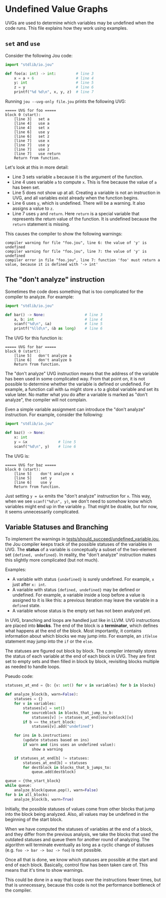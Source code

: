 # Undefined Value Graphs

UVGs are used to determine which variables may be undefined when the code runs.
This file explains how they work using examples.


## `set` and `use`

Consider the following Jou code:

```python
import "stdlib/io.jou"

def foo(a: int) -> int:         # line 3
    x = a + 6                   # line 4
    y: int                      # line 5
    z = y                       # line 6
    printf("%d %d\n", x, y, z)  # line 7
```

Running `jou --uvg-only file.jou` prints the following UVG:

```
===== UVG for foo =====
block 0 (start):
    [line 3]   set a
    [line 4]   use a
    [line 4]   set x
    [line 6]   use y
    [line 6]   set z
    [line 7]   use x
    [line 7]   use y
    [line 7]   use z
    [line 7]   use return
    Return from function.
```

Let's look at this in more detail:
- Line 3 sets variable `a` because it is the argument of the function.
- Line 4 uses variable `a` to compute `x`. This is fine because the value of `a` has been set.
- Line 5 does not show up at all. Creating a variable is not an instruction in UVG, and all variables exist already when the function begins.
- Line 6 uses `y`, which is undefined. There will be a warning. It also assigns a value to `z`.
- Line 7 uses `y` and `return`. Here `return` is a special variable that represents the return value of the function. It is undefined because the `return` statement is missing.

This causes the compiler to show the following warnings:

```
compiler warning for file "foo.jou", line 6: the value of 'y' is undefined
compiler warning for file "foo.jou", line 7: the value of 'y' is undefined
compiler error in file "foo.jou", line 7: function 'foo' must return a value, because it is defined with '-> int'
```


## The "don't analyze" instruction

Sometimes the code does something that is too complicated for the compiler to analyze.
For example:

```python
import "stdlib/io.jou"

def bar() -> None:                  # line 3
    a, b: int                       # line 4
    scanf("%d\n", &a)               # line 5
    printf("%lld\n", &b as long)    # line 6
```

The UVG for this function is:

```
===== UVG for bar =====
block 0 (start):
    [line 5]   don't analyze a
    [line 6]   don't analyze b
    Return from function.
```

The "don't analyze" UVG instruction means that
the address of the variable has been used in some complicated way.
From that point on, it is not possible to determine whether the variable is defined or undefined.
For example, a function call with `&a` might store `a` to a global variable and set its value later.
No matter what you do after a variable is marked as "don't analyze", the compiler will not complain.

Even a simple variable assignment can introduce the "don't analyze" instruction.
For example, consider the following:

```python
import "stdlib/io.jou"

def baz() -> None:
    x: int
    y = &x              # line 5
    scanf("%d\n", y)    # line 6
```

The UVG is:

```
===== UVG for baz =====
block 0 (start):
    [line 5]    don't analyze x
    [line 5]    set y
    [line 6]    use y
    Return from function.
```

Just setting `y = &x` emits the "don't analyze" instruction for `x`.
This way, when we see `scanf("%d\n", y)`,
we don't need to somehow know which variables might end up in the variable `y`.
That might be doable, but for now, it seems unnecessarily complicated.


## Variable Statuses and Branching

To implement the warnings in
[tests/should_succeed/undefined_variable.jou](../../tests/should_succeed/undefined_variable.jou),
the Jou compiler keeps track of the possible statuses of the variables in UVG.
The **status** of a variable is conceptually a subset of the two-element set `{defined, undefined}`.
In reality, the "don't analyze" instruction makes this slightly more complicated (but not much).

Examples:
- A variable with status `{undefined}` is surely undefined. For example, `x` just after `x: int`.
- A variable with status `{defined, undefined}` may be defined or undefined.
    For example, a variable inside a loop before a value is assigned to it is like this:
    a previous iteration may leave the variable in a `defined` state.
- A variable whose status is the empty set has not been analyzed yet.

In UVG, branching and loops are handled just like in LLVM.
UVG instructions are placed into **blocks**.
The end of the block is a **terminator**, which defines what happens at the end of the block.
Most importantly, it contains information about which blocks we may jump into.
For example, an `if`/`else` statement may jump into the `if` or the `else`.

The statuses are figured out block by block.
The compiler internally stores the status of each variable at the end of each block in UVG.
They are first set to empty sets and then filled in block by block,
revisiting blocks multiple as needed to handle loops.

Pseudo code:

```python
statuses_at_end = {b: {v: set() for v in variables} for b in blocks}

def analyze_block(b, warn=False):
    statuses = {}
    for v in variables:
        statuses[v] = set()
        for sourceblock in blocks_that_jump_to_b:
            statuses[v] |= statuses_at_end[sourceblock][v]
        if b == the_start_block:
            statuses[v].add("undefined")

    for ins in b.instructions:
        (update statuses based on ins)
        if warn and (ins uses an undefined value):
            show a warning

    if statuses_at_end[b] != statuses:
        statuses_at_end[b] = statuses
        for destblock in blocks_that_b_jumps_to:
            queue.add(destblock)

queue = {the_start_block}
while queue:
    analyze_block(queue.pop(), warn=False)
for b in all_blocks:
    analyze_block(b, warn=True)
```

Initially, the possible statuses of values come from other blocks that jump into the block being analyzed.
Also, all values may be undefined in the beginning of the start block.

When we have computed the statuses of variables at the end of a block,
and they differ from the previous analysis,
we take the blocks that used the outdated statuses and queue them for another round of analyzing.
The algorithm will terminate eventually as long as a cyclic change of statuses
(e.g. `foo -> bar -> baz -> foo`) is not possible.

Once all that is done, we know which statuses are possible at the start and end of each block.
Basically, control flow has been taken care of.
This means that it's time to show warnings.

This could be done in a way that loops over the instructions fewer times, but that is unnecessary,
because this code is not the performance bottleneck of the compiler.
